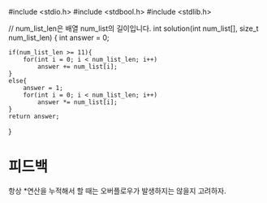#include <stdio.h>
#include <stdbool.h>
#include <stdlib.h>

// num_list_len은 배열 num_list의 길이입니다.
int solution(int num_list[], size_t num_list_len) {
    int answer = 0;
    
    if(num_list_len >= 11){
        for(int i = 0; i < num_list_len; i++)
            answer += num_list[i];
    }
    else{
        answer = 1;
        for(int i = 0; i < num_list_len; i++)
            answer *= num_list[i];
    }
    return answer;
}

# 피드백
항상 *연산을 누적해서 할 때는 오버플로우가 발생하지는 않을지 고려하자.
